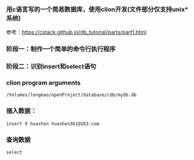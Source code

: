 ### 用c语言写的一个简易数据库，使用clion开发(文件部分仅支持unix*系统)
参考：https://cstack.github.io/db_tutorial/parts/part1.html

### 阶段一：制作一个简单的命令行执行程序
### 阶段二：识别insert和select语句



### clion program arguments
```
/Volumes/longmao/openProject/database/cdb/mydb.db
```

### 插入数据：

```
insert 9 huashen huashen361@163.com
```


### 查询数据
```
select
```